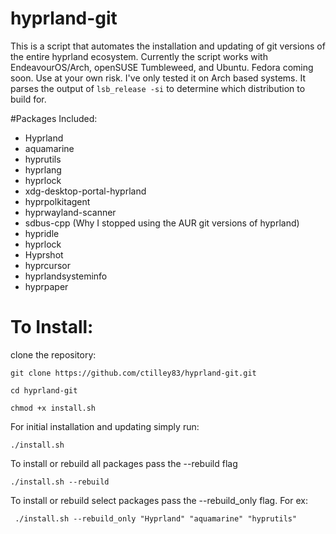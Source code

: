 # hyprland-git
This is a script that automates the installation and updating of git versions of the entire hyprland ecosystem. Currently the script works with EndeavourOS/Arch, openSUSE Tumbleweed, and Ubuntu. Fedora coming soon. Use at your own risk. I've only tested it on Arch based systems. It parses the output of ```lsb_release -si``` to determine which distribution to build for.

#Packages Included:
- Hyprland
- aquamarine
- hyprutils
- hyprlang
- hyprlock
- xdg-desktop-portal-hyprland
- hyprpolkitagent
- hyprwayland-scanner
- sdbus-cpp (Why I stopped using the AUR git versions of hyprland)
- hypridle
- hyprlock
- Hyprshot
- hyprcursor
- hyprlandsysteminfo
- hyprpaper



# To Install:
clone the repository:

```git clone https://github.com/ctilley83/hyprland-git.git```

```cd hyprland-git```

```chmod +x install.sh```

For initial installation and updating simply run:

```./install.sh```

To install or rebuild all packages pass the --rebuild flag

```./install.sh --rebuild```

To install or rebuild select packages pass the --rebuild_only flag. For ex:

``` ./install.sh --rebuild_only "Hyprland" "aquamarine" "hyprutils"```

